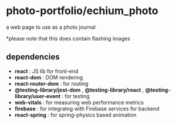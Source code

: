 # photo-portfolio/echium_photo

a web page to use as a photo journal

\*please note that this does contain flashing images

## dependencies

- **react** : JS lib for front-end
- **react-dom** : DOM rendering
- **react-router-dom** : for routing
- **@testing-library/jest-dom** , **@testing-library/react** , **@testing-library/user-event** : for testing
- **web-vitals** : for measuring web performance metrics
- **firebase** : for integratng with Firebase services for backend
- **react-spring** : for spring-physics based animation
